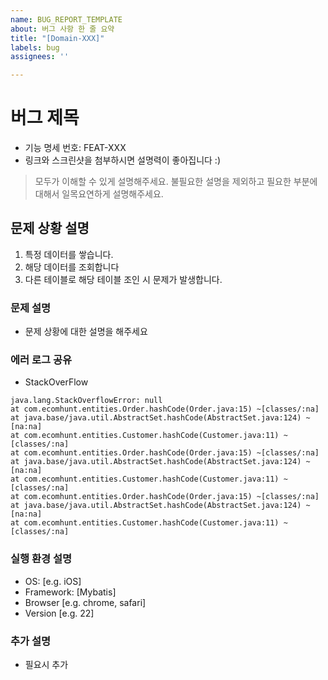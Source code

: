 ```yaml
---
name: BUG_REPORT_TEMPLATE
about: 버그 사항 한 줄 요약
title: "[Domain-XXX]"
labels: bug
assignees: ''

---
```


# 버그 제목
- 기능 명세 번호: FEAT-XXX
- 링크와 스크린샷을 첨부하시면 설명력이 좋아집니다 :)

>
> 모두가 이해할 수 있게 설명해주세요.
> 불필요한 설명을 제외하고 필요한 부분에 대해서 일목요연하게 설명해주세요.
>

## 문제 상황 설명
1. 특정 데이터를 쌓습니다.
2. 해당 데이터를 조회합니다
3. 다른 테이블로 해당 테이블 조인 시 문제가 발생합니다.

### 문제 설명
- 문제 상황에 대한 설명을 해주세요

### 에러 로그 공유
- StackOverFlow
```
java.lang.StackOverflowError: null
at com.ecomhunt.entities.Order.hashCode(Order.java:15) ~[classes/:na]
at java.base/java.util.AbstractSet.hashCode(AbstractSet.java:124) ~[na:na]
at com.ecomhunt.entities.Customer.hashCode(Customer.java:11) ~[classes/:na]
at com.ecomhunt.entities.Order.hashCode(Order.java:15) ~[classes/:na]
at java.base/java.util.AbstractSet.hashCode(AbstractSet.java:124) ~[na:na]
at com.ecomhunt.entities.Customer.hashCode(Customer.java:11) ~[classes/:na]
at com.ecomhunt.entities.Order.hashCode(Order.java:15) ~[classes/:na]
at java.base/java.util.AbstractSet.hashCode(AbstractSet.java:124) ~[na:na]
at com.ecomhunt.entities.Customer.hashCode(Customer.java:11) ~[classes/:na]
```

### 실행 환경 설명
- OS: [e.g. iOS]
- Framework: [Mybatis]
- Browser [e.g. chrome, safari]
- Version [e.g. 22]

### 추가 설명
- 필요시 추가

